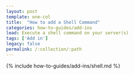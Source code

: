 ```yaml
---
layout: post
template: one-col
title:  "How to add a Shell Command"
categories: how-to-guides/add-ins
lead: Execute a shell command on your server(s)
tags: ['Add in']
legacy: false
permalink: /:collection/:path
---
```



{% include how-to-guides/add-ins/shell.md %}